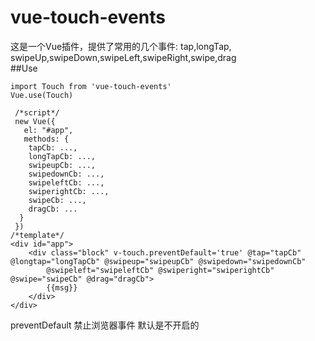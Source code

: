 # vue-touch-events
这是一个Vue插件，提供了常用的几个事件: tap,longTap, swipeUp,swipeDown,swipeLeft,swipeRight,swipe,drag<br/>
##Use
       
    import Touch from 'vue-touch-events'
    Vue.use(Touch)
	 
	 /*script*/
	 new Vue({
	   el: "#app",
	   methods: {
		tapCb: ...,
		longTapCb: ...,
		swipeupCb: ...,
		swipedownCb: ...,
		swipeleftCb: ...,
		swiperightCb: ...,
		swipeCb: ...,
		dragCb: ...
	  }
     }) 
	/*template*/ 
	<div id="app">
        <div class="block" v-touch.preventDefault='true' @tap="tapCb" @longtap="longTapCb" @swipeup="swipeupCb" @swipedown="swipedownCb"
            @swipeleft="swipeleftCb" @swiperight="swiperightCb" @swipe="swipeCb" @drag="dragCb">
            {{msg}}
        </div>
    </div>
	
preventDefault 禁止浏览器事件 默认是不开启的
